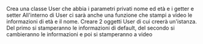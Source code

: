 Crea una classe User che abbia i parametri privati nome ed età e i getter e setter
All'interno di User ci sarà anche una funzione che stampi a video le informazioni di età e il nome.
Creare 2 oggetti User di cui creerà un'istanza.
Del primo si stamperanno le informazioni di default,
del secondo si cambieranno le informazioni e poi si stamperanno a video